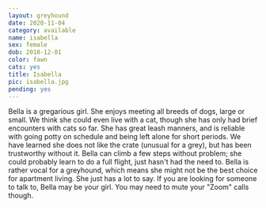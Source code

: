 ```yaml
---
layout: greyhound
date: 2020-11-04
category: available
name: isabella
sex: female
dob: 2018-12-01
color: fawn
cats: yes
title: Isabella
pic: isabella.jpg
pending: yes
---
```

Bella is a gregarious girl.  She enjoys meeting all breeds of dogs, large or small. We think she could even live with a cat, though she has only had brief encounters with cats so far. She has great leash manners, and is reliable with going potty on schedule and being left alone for short periods.  We have learned she does not like the crate (unusual for a grey), but has been trustworthy without it.  Bella can climb a few steps without problem; she could probably learn to do a full flight, just hasn't had the need to.  Bella is rather vocal for a greyhound, which means she might not be the best choice for apartment living.  She just has a lot to say.  If you are looking for someone to talk to, Bella may be your girl. You may need to mute your "Zoom" calls though. 
